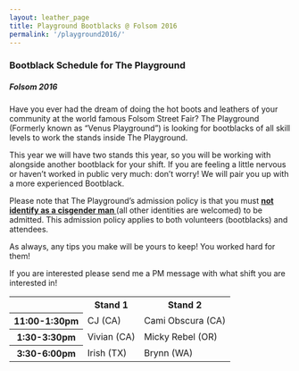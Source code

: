 ```yaml
---
layout: leather_page
title: Playground Bootblacks @ Folsom 2016
permalink: '/playground2016/'
---
```


<h3> Bootblack Schedule for The Playground </h3>
<h5> Folsom 2016 </h5>

<p>
Have you ever had the dream of doing the hot boots and leathers of your community at the world famous Folsom Street Fair? The Playground (Formerly known as “Venus Playground”) is looking for bootblacks of all skill levels to work the stands inside The Playground.
</p>

<p>
This year we will have two stands this year, so you will be working with alongside another bootblack for your shift. If you are feeling a little nervous or haven’t worked in public very much: don’t worry! We will pair you up with a more experienced Bootblack.
</p>

<p>
Please note that The Playground’s admission policy is that you must <u><b> not identify as a cisgender man </b></u> (all other identities are welcomed) to be admitted. This admission policy applies to both volunteers (bootblacks) and attendees.</p>

<p>
As always, any tips you make will be yours to keep! You worked hard for them!
</p>

<p>
If you are interested please send me a PM message with what shift you are interested in!
</p>

<table class="table table-bordered table-condensed">
  <tr>
    <th>          </th>
    <th> Stand 1 </th>
    <th> Stand 2 </th>
  </tr>
  <tr>
    <th> 11:00-1:30pm </th>
    <td> CJ (CA) </td>
    <td> Cami Obscura (CA) </td>
  </tr>

  <tr>
    <th> 1:30-3:30pm </th>
    <td> Vivian (CA) </td>
    <td> Micky Rebel (OR) </td>
  </tr>

  <tr>
    <th> 3:30-6:00pm </th>
    <td> Irish (TX) </td>
    <td> Brynn (WA) </td>
  </tr>
</table>
